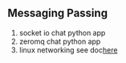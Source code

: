 
## Messaging Passing
1. socket io chat python app
2. zeromq chat python app
3. linux networking 
see doc[here](_linux_networking.md)
